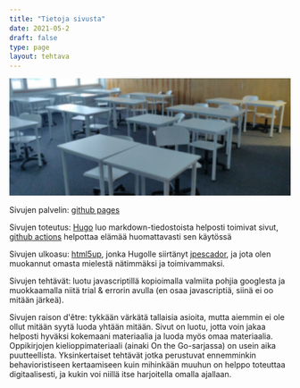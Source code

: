 ```yaml
---
title: "Tietoja sivusta"
date: 2021-05-2
draft: false
type: page
layout: tehtava
---
```

![luola](/img/sivukuvat/luokka.jpg)

Sivujen palvelin: [github pages](https://pages.github.com/)

Sivujen toteutus: [Hugo](https://gohugo.io/) luo markdown-tiedostoista helposti toimivat sivut, [github actions](https://github.com/features/actions) helpottaa elämää huomattavasti sen käytössä

Sivujen ulkoasu: [html5up](https://html5up.net/), jonka Hugolle siirtänyt [jpescador](https://themes.gohugo.io/future-imperfect/), ja jota olen muokannut omasta mielestä nätimmäksi ja toimivammaksi.

Sivujen tehtävät: luotu javascriptillä kopioimalla valmiita pohjia googlesta ja muokkaamalla niitä trial & errorin avulla (en osaa javascriptiä, siinä ei oo mitään järkeä).

Sivujen raison d'être: tykkään värkätä tallaisia asioita, mutta aiemmin ei ole ollut mitään syytä luoda yhtään mitään. Sivut on luotu, jotta voin jakaa helposti hyväksi kokemaani materiaalia ja luoda myös omaa materiaalia. Oppikirjojen kielioppimateriaali (ainaki On the Go-sarjassa) on usein aika puutteellista. Yksinkertaiset tehtävät jotka perustuvat ennemminkin behavioristiseen kertaamiseen kuin mihinkään muuhun on helppo toteuttaa digitaalisesti, ja kukin voi niillä itse harjoitella omalla ajallaan. 
